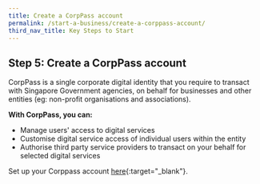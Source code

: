 ```yaml
---
title: Create a CorpPass account
permalink: /start-a-business/create-a-corppass-account/
third_nav_title: Key Steps to Start
---
```


## Step 5: Create a CorpPass account

CorpPass is a single corporate digital identity that you require to transact with Singapore Government agencies, on behalf for businesses and other entities (eg: non-profit organisations and associations).

**With CorpPass, you can:**
- Manage users' access to digital services
- Customise digital service access of individual users within the entity
- Authorise third party service providers to transact on your behalf for selected digital services

Set up your Corppass account [here](https://www.Corppass.gov.sg/Corppass/common/findoutmore){:target="_blank"}.
